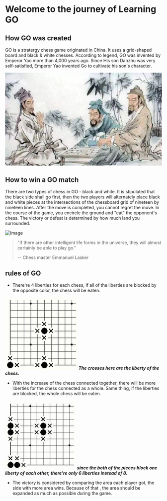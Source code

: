 # Welcome to the journey of Learning GO


## How GO was created

GO is a stratergy chess game originated in China. It uses a grid-shaped board and black & white chesses. According to legend, GO was invented by Emperor Yao more than 4,000 years ago. Since His son Danzhu was very self-satisfied, Emperor Yao invented Go to cultivate his son's character.

![Image](https://raw.githubusercontent.com/hbfs666/GO/main/016895.png)


## How to win a GO match 

There are two types of chess in GO - black and white. It is stipulated that the black side shall go first, then the two players will alternately place black and white pieces at the intersections of the chessboard grid of nineteen by nineteen lines. After the move is completed, you cannot regret the move. In the course of the game, you encircle the ground and "eat" the opponent's chess. The victory or defeat is determined by how much land you surrounded.

![Image](https://n.sinaimg.cn/sports/transform/11/w496h315/20200308/8e23-iqrhckm2022398.png)

>"If there are other intelligent life forms in the universe, they will almost certainly be able to play go."
>
> -- Chess master Emmanuel Lasker 

## rules of GO

* There're 4 liberties for each chess, if all of the liberties are blocked by the opposite color, the chess will be eaten.

![Image](https://raw.githubusercontent.com/hbfs666/GO/main/20130918104611721.png)
**_The crosses here are the liberty of the chess._**

* With the increase of the chess connected together, there will be more liberties for the chess connected as a whole. Same thing, if the liberties are blocked, the whole chess will be eaten.

![Image](https://raw.githubusercontent.com/hbfs666/GO/main/image.jpeg)
**_since the both of the pieces block one liberty of each other, there're only 6 liberties instead of 8._**

* The victory is considered by comparing the area each player got, the side with more area wins. Because of that , the area should be expanded as much as possible during the game.
